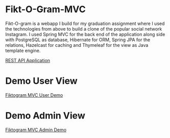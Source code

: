 # Fikt-O-Gram-MVC

Fikt-O-gram is a webapp I build for my graduation assignment where I used the technologies
from above to build a clone of the popular social network Instagram. I used Spring MVC for the back end of the
application along side with PostgreSQL as database, Hibernate for ORM, Spring JPA for the relations, Hazelcast for
caching and Thymeleaf for the view as Java template engine.

[REST API Application](https://github.com/Aleksandar123/Fikt-O-Gram-REST)

# Demo User View

[Fiktogram MVC User Demo](https://www.youtube.com/watch?v=9Yf51mQXbgo)

# Demo Admin View

[Fiktogram MVC Admin Demo](https://www.youtube.com/watch?v=YX1kfXUA13E)
